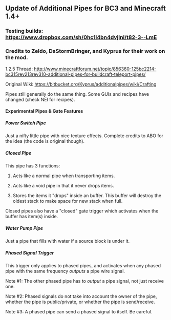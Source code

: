## Update of Additional Pipes for BC3 and Minecraft 1.4+

### Testing builds: https://www.dropbox.com/sh/0hc1l4bn4dvjlni/t82-3--LmE ####

### Credits to Zeldo, DaStormBringer, and Kyprus for their work on the mod.

1.2.5 Thread: http://www.minecraftforum.net/topic/856360-125bc2214-bc315rev213rev310-additional-pipes-for-buildcraft-teleport-pipes/

Original Wiki: https://bitbucket.org/Kyprus/additionalpipes/wiki/Crafting

Pipes still generally do the same thing. Some GUIs and recipes have changed (check NEI for recipes).

#### Experimental Pipes & Gate Features ####

##### Power Switch Pipe #####

Just a nifty little pipe with nice texture effects. Complete credits to ABO for the idea (the code is original though).

##### Closed Pipe #####

This pipe has 3 functions:

1. Acts like a normal pipe when transporting items.

2. Acts like a void pipe in that it never drops items.

3. Stores the items it "drops" inside an buffer. This buffer will destroy the oldest stack to make space for new stack when full.

Closed pipes also have a "closed" gate trigger which activates when the buffer has item(s) inside.

##### Water Pump Pipe #####

Just a pipe that fills with water if a source block is under it.

##### Phased Signal Trigger #####

This trigger only applies to phased pipes, and activates when any phased pipe with the same frequency *outputs* a pipe wire signal.

Note #1: The other phased pipe has to *output* a pipe signal, not just receive one.

Note #2: Phased signals do not take into account the owner of the pipe, whether the pipe is public/private, or whether the pipe is send/receive.

Note #3: A phased pipe can send a phased signal to itself. Be careful.

